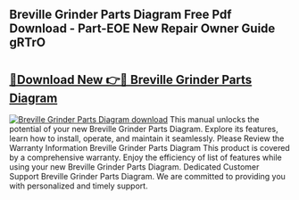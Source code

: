 ## Breville Grinder Parts Diagram Free Pdf Download - Part-EOE New Repair Owner Guide gRTrO

# <h2><a href="http://dfhj5u.blite.top/?on=Breville+Grinder+Parts+Diagram">🔗Download New 👉🔴 Breville Grinder Parts Diagram</a></h2>

[![Breville Grinder Parts Diagram download](https://i.imgur.com/lujVjoI.png)](http://dfhj5u.blite.top/?on=Breville+Grinder+Parts+Diagram)
This manual unlocks the potential of your new Breville Grinder Parts Diagram. Explore its features, learn how to install, operate, and maintain it seamlessly. Please Review the Warranty Information Breville Grinder Parts Diagram This product is covered by a comprehensive warranty. Enjoy the efficiency of list of features while using your new Breville Grinder Parts Diagram. Dedicated Customer Support Breville Grinder Parts Diagram. We are committed to providing you with personalized and timely support.
